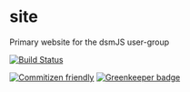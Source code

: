 # site

Primary website for the dsmJS user-group

[![Build Status](https://img.shields.io/travis/dsmjs/site.svg?style=flat&branch=master)](https://travis-ci.org/dsmjs/site)

[![Commitizen friendly](https://img.shields.io/badge/commitizen-friendly-brightgreen.svg)](http://commitizen.github.io/cz-cli/)
[![Greenkeeper badge](https://badges.greenkeeper.io/dsmjs/site.svg)](https://greenkeeper.io/)
